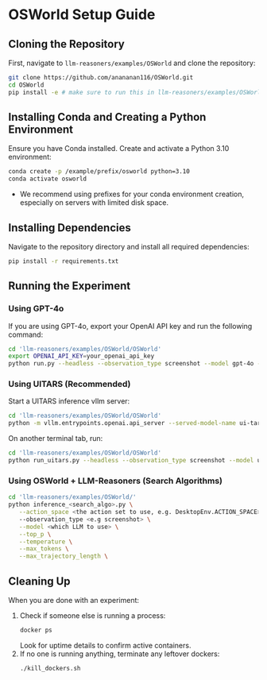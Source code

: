# OSWorld Setup Guide

## Cloning the Repository

First, navigate to `llm-reasoners/examples/OSWorld` and clone the repository:

```bash
git clone https://github.com/anananan116/OSWorld.git
cd OSWorld
pip install -e # make sure to run this in llm-reasoners/examples/OSWorld/OSWorld 
```

## Installing Conda and Creating a Python Environment

Ensure you have Conda installed. 
Create and activate a Python 3.10 environment:

```bash
conda create -p /example/prefix/osworld python=3.10
conda activate osworld
```

- We recommend using prefixes for your conda environment creation, especially
on servers with limited disk space.

## Installing Dependencies

Navigate to the repository directory and install all required dependencies:

```bash
pip install -r requirements.txt
```

## Running the Experiment

### Using GPT-4o

If you are using GPT-4o, export your OpenAI API key and run the following command:

```bash
cd 'llm-reasoners/examples/OSWorld/OSWorld'
export OPENAI_API_KEY=your_openai_api_key
python run.py --headless --observation_type screenshot --model gpt-4o --result_dir ./results
```

### Using UITARS (Recommended)

Start a UITARS inference vllm server:

```bash
cd 'llm-reasoners/examples/OSWorld/OSWorld'
python -m vllm.entrypoints.openai.api_server --served-model-name ui-tars --model /data/zihanliu/UI-TARS --limit-mm-per-prompt image=5 -tp 2 --port 8009
```

On another terminal tab, run:

```bash
cd 'llm-reasoners/examples/OSWorld/OSWorld'
python run_uitars.py --headless --observation_type screenshot --model ui-tars --result_dir ./results
```

### Using OSWorld + LLM-Reasoners (Search Algorithms)
```bash
cd 'llm-reasoners/examples/OSWorld/'
python inference_<search_algo>.py \
   --action_space <the action set to use, e.g. DesktopEnv.ACTION_SPACE> \ 
   --observation_type <e.g screenshot> \
   --model <which LLM to use> \
   --top_p \
   --temperature \
   --max_tokens \
   --max_trajectory_length \
```

## Cleaning Up

When you are done with an experiment:

1. Check if someone else is running a process:
   ```bash
   docker ps
   ```
   Look for uptime details to confirm active containers.
2. If no one is running anything, terminate any leftover dockers:
   ```bash
   ./kill_dockers.sh
   ```